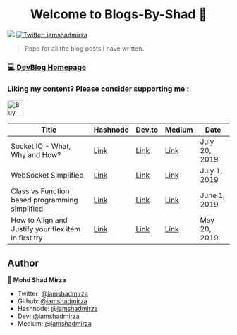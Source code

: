 <h1 align="center">Welcome to Blogs-By-Shad 👋</h1>
<p>
  <img src="https://img.shields.io/badge/version-1.0.3-blue.svg?cacheSeconds=2592000" />
  <a href="https://twitter.com/iamshadmirza">
    <img alt="Twitter: iamshadmirza" src="https://img.shields.io/twitter/follow/iamshadmirza.svg?style=social" target="_blank" />
  </a>
</p>


> Repo for all the blog posts I have written.

### 💻 [DevBlog Homepage](https://iamshadmirza.hashnode.dev)
### Liking my content? Please consider supporting me :
<a href='https://ko-fi.com/H2H5XB9N' target='_blank'><img height='36' style='border:0px;height:36px;' src='https://az743702.vo.msecnd.net/cdn/kofi3.png?v=2' border='0' alt='Buy Me a Coffee at ko-fi.com' /></a>  

| Title | Hashnode | Dev.to | Medium | Date |
| --- | --- | --- | --- | --- |
| Socket.IO - What, Why and How? | [Link](https://iamshadmirza.hashnode.dev/socketio-what-why-and-how-cjyb5k1k6000cbes17g4yasd2) | [Link](https://dev.to/iamshadmirza/websocket-simplified-2fp5) | [Link](https://levelup.gitconnected.com/socket-io-what-why-and-how-ffdf5c2c863a) | July 20, 2019 |
| WebSocket Simplified | [Link](https://iamshadmirza.hashnode.dev/websocket-simplified-cjxjzcu0m002i3hs1eewt2p80) | [Link](https://dev.to/iamshadmirza/websocket-simplified-2fp5) | [Link](https://medium.com/@iamshadmirza/websocket-simplified-b532f266cc9f) | July 1, 2019 |
| Class vs Function based programming simplified | [Link](https://iamshadmirza.hashnode.dev/class-vs-function-based-programming-simplified-cjwd2ri5q000wfgs100n6zbz4) | [Link](https://dev.to/iamshadmirza/class-vs-function-based-programming-simplified-1jkg) | [Link](https://medium.com/@iamshadmirza/class-vs-function-based-programming-simplified-5001668e5097) | June 1, 2019 |
| How to Align and Justify your flex item in first try | [Link](https://iamshadmirza.hashnode.dev/how-to-align-and-justify-your-flex-item-in-first-try-cjvw4amr3000sdqs1k98sy93v) | [Link](https://dev.to/iamshadmirza/how-to-align-and-justify-your-flex-item-in-first-try-2blc) | [Link](https://medium.com/@iamshadmirza/how-to-align-align-and-justify-your-flex-item-in-the-first-try-af8dfbd65504) | May 20, 2019 |


## Author

👤 **Mohd Shad Mirza**

* Twitter: [@iamshadmirza](https://twitter.com/iamshadmirza)
* Github: [@iamshadmirza](https://github.com/iamshadmirza)
* Hashnode: [@iamshadmirza](https://hashnode.com/@iamshadmirza)
* Dev: [@iamshadmirza](https://dev.to/iamshadmirza)
* Medium: [@iamshadmirza](https://medium.com/@iamshadmirza)
